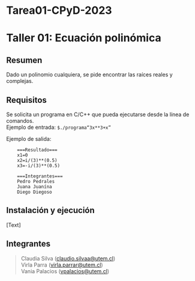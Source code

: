 # Tarea01-CPyD-2023
# Taller 01: Ecuación polinómica
## Resumen
Dado un polinomio cualquiera, se pide encontrar las raíces reales y complejas.

## Requisitos
Se solicita un programa en C/C++ que pueda ejecutarse desde la línea de comandos.
<br />Ejemplo de entrada:
	``` $./programa“3x**3+x” ```

Ejemplo de salida:
```
	===Resultado===
	x1=0
	x2=i/(3)**(0.5)
	x3=-i/(3)**(0.5)

	===Integrantes===
	Pedro Pedrales
	Juana Juanína
	Diego Diegoso
 ```
  ## Instalación y ejecución
  [Text]
  
  ## Integrantes
  > Claudia Silva (claudio.silvaa@utem.cl)<br />
  > Virla Parra (virla.parrar@utem.cl)<br />
  > Vania Palacios (vpalacios@utem.cl)
  
